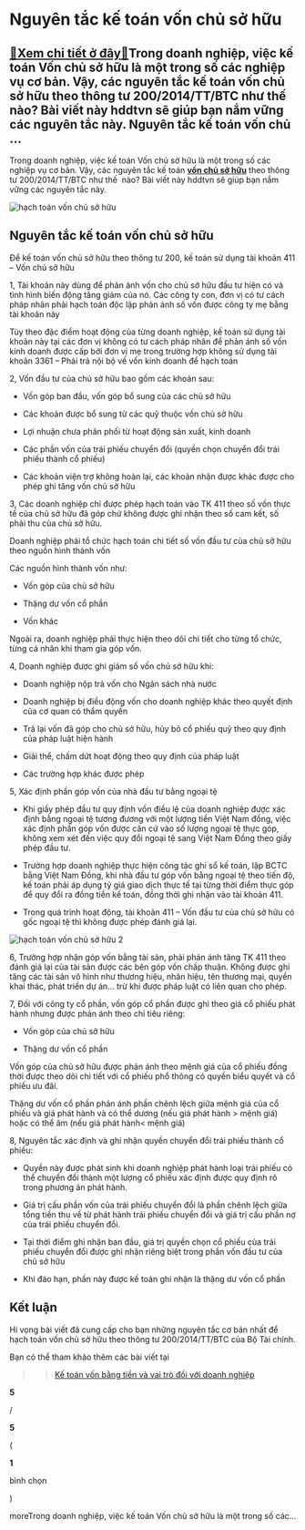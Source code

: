 Nguyên tắc kế toán vốn chủ sở hữu
=================================

[:gift:Xem chi tiết ở đây:gift:](https://hddtvn.com/nguyen-tac-ke-toan-von-chu-so-huu/)Trong doanh nghiệp, việc kế toán Vốn chủ sở hữu là một trong số các nghiệp vụ cơ bản. Vậy, các nguyên tắc kế toán vốn chủ sở hữu theo thông tư 200/2014/TT/BTC như thế  nào? Bài viết này hddtvn sẽ giúp bạn nắm vững các nguyên tắc này. Nguyên tắc kế toán vốn chủ …
----------------------------------------------------------------------------------------------------------------------------------------------------------------------------------------------------------------------------------------------------------------------

Trong doanh nghiệp, việc kế toán Vốn chủ sở hữu là một trong số các nghiệp vụ cơ bản. Vậy, các nguyên tắc kế toán **[vốn chủ sở hữu](#)** theo thông tư 200/2014/TT/BTC như thế  nào? Bài viết này hddtvn sẽ giúp bạn nắm vững các nguyên tắc này.


![hạch toán vốn chủ sở hữu](https://hddtvn.com/wp-content/uploads/2021/01/vốn.jpg)


Nguyên tắc kế toán vốn chủ sở hữu
---------------------------------


Để kế toán vốn chủ sở hữu theo thông tư 200, kế toán sử dụng tài khoản 411 – Vốn chủ sở hữu


1, Tài khoản này dùng để phản ánh vốn cho chủ sở hữu đầu tư hiện có và tình hình biến động tăng giảm của nó. Các công ty con, đơn vị có tư cách pháp nhân phải hạch toán độc lập phản ánh số vốn được công ty mẹ bằng tài khoản này


Tùy theo đặc điểm hoạt động của từng doanh nghiệp, kế toán sử dụng tài khoản này tại các đơn vị không có tư cách pháp nhân để phản ánh số vốn kinh doanh được cấp bởi đơn vị mẹ trong trường hợp không sử dụng tài khoản 3361 – Phải trả nội bộ về vốn kinh doanh để hạch toán


2, Vốn đầu tư của chủ sở hữu bao gồm các khoản sau:




* Vốn góp ban đầu, vốn góp bổ sung của các chủ sở hữu

* Các khoản được bổ sung từ các quỹ thuộc vốn chủ sở hữu

* Lợi nhuận chưa phân phối từ hoạt động sản xuất, kinh doanh

* Các phần vốn của trái phiếu chuyển đổi (quyền chọn chuyển đổi trái phiếu thành cổ phiếu)

* Các khoản viện trợ không hoàn lại, các khoản nhận được khác được cho phép ghi tăng vốn chủ sở hữu



3, Các doanh nghiệp chỉ được phép hạch toán vào TK 411 theo số vốn thực tế của chủ sở hữu đã góp chứ không được ghi nhận theo số cam kết, số phải thu của chủ sở hữu.


Doanh nghiệp phải tổ chức hạch toán chi tiết số vốn đầu tư của chủ sở hữu theo nguồn hình thành vốn


Các nguồn hình thành vốn như:




* Vốn góp của chủ sở hữu

* Thặng dư vốn cổ phần

* Vốn khác



Ngoài ra, doanh nghiệp phải thực hiện theo dõi chi tiết cho từng tổ chức, từng cá nhân khi tham gia góp vốn.


4, Doanh nghiệp được ghi giảm số vốn chủ sở hữu khi:




* Doanh nghiệp nộp trả vốn cho Ngân sách nhà nước

* Doanh nghiệp bị điều động vốn cho doanh nghiệp khác theo quyết định của cơ quan có thẩm quyền

* Trả lại vốn đã góp cho chủ sở hữu, hủy bỏ cổ phiếu quỹ theo quy định của pháp luật hiện hành

* Giải thể, chấm dứt hoạt động theo quy định của pháp luật

* Các trường hợp khác được phép



5, Xác định phần góp vốn của nhà đầu tư bằng ngoại tệ




* Khi giấy phép đầu tư quy định vốn điều lệ của doanh nghiệp được xác định bằng ngoại tệ tương đương với một lượng tiền Việt Nam đồng, việc xác định phần góp vốn được căn cứ vào số lượng ngoại tệ thực góp, không xem xét đến việc quy đổi ngoại tệ sang Việt Nam Đồng theo giấy phép đầu tư.

* Trường hợp doanh nghiệp thực hiện công tác ghi sổ kế toán, lập BCTC bằng Việt Nam Đồng, khi nhà đầu tư góp vốn bằng ngoại tệ theo tiến độ, kế toán phải áp dụng tỷ giá giao dịch thực tế tại từng thời điểm thực góp để quy đổi ra đồng tiền kế toán, đồng thời ghi nhận vào tài khoản 411.

* Trong quá trình hoạt động, tài khoản 411 – Vốn đầu tư của chủ sở hữu có gốc ngoại tệ thì không được phép đánh giá lại.



![hạch toán vốn chủ sở hữu 2](https://hddtvn.com/wp-content/uploads/2021/01/vốn-2.jpg)


6, Trường hợp nhận góp vốn bằng tài sản, phải phản ánh tăng TK 411 theo đánh giá lại của tài sản được các bên góp vốn chấp thuận. Không được ghi tăng các tài sản vô hình như thương hiệu, nhãn hiệu, tên thương mại, quyền khai thác, phát triển dự án… trừ khi được pháp luật có liên quan cho phép.


7, Đối với công ty cổ phần, vốn góp cổ phần được ghi theo giá cổ phiếu phát hành nhưng được phản ánh theo chỉ tiêu riêng:




* Vốn góp của chủ sở hữu

* Thặng dư vốn cổ phần



Vốn góp của chủ sở hữu được phản ánh theo mệnh giá của cổ phiếu đồng thời được theo dõi chi tiết với cổ phiếu phổ thông có quyền biểu quyết và cổ phiếu ưu đãi.


Thặng dư vốn cổ phần phản ánh phần chênh lệch giữa mệnh giá của cổ phiếu và giá phát hành và có thể dương (nếu giá phát hành > mệnh giá) hoặc có thể âm (nếu giá phát hành< mệnh giá)


8, Nguyên tắc xác định và ghi nhận quyền chuyển đổi trái phiếu thành cổ phiếu:




* Quyền này được phát sinh khi doanh nghiệp phát hành loại trái phiếu có thể chuyển đổi thành một lượng cổ phiếu xác định được quy định rõ trong phương án phát hành.

* Giá trị cấu phần vốn của trái phiếu chuyển đổi là phần chênh lệch giữa tổng tiền thu về từ phát hành trái phiếu chuyển đổi và giá trị cấu phần nợ của trái phiếu chuyển đổi.

* Tại thời điểm ghi nhận ban đầu, giá trị quyền chọn cổ phiếu của trái phiếu chuyển đổi được ghi nhận riêng biệt trong phần vốn đầu tư của chủ sở hữu

* Khi đáo hạn, phần này được kế toán ghi nhận là thặng dư vốn cổ phần



Kết luận
--------


Hi vọng bài viết đã cung cấp cho bạn những nguyên tắc cơ bản nhất để hạch toán vốn chủ sở hữu theo thông tư 200/2014/TT/BTC của Bộ Tài chính.


Bạn có thể tham khảo thêm các bài viết tại


>>[Kế toán vốn bằng tiền và vai trò đối với doanh nghiệp](#)








































**5**  

/  

**5**  

(  

**1**  

  

 bình chọn   

)


moreTrong doanh nghiệp, việc kế toán Vốn chủ sở hữu là một trong số các…

